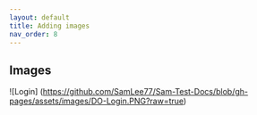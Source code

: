 ```yaml
---
layout: default
title: Adding images
nav_order: 8
---
```


## Images 

  ![Login] (https://github.com/SamLee77/Sam-Test-Docs/blob/gh-pages/assets/images/DO-Login.PNG?raw=true)
  
  
  
